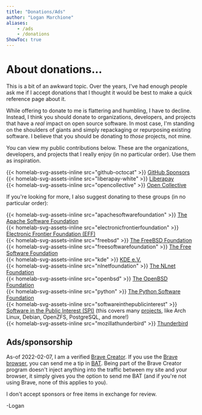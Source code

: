 ```yaml
---
title: "Donations/Ads"
author: "Logan Marchione"
aliases:
    - /ads
    - /donations
ShowToc: true
---
```


# About donations...

This is a bit of an awkward topic. Over the years, I've had enough people ask me if I accept donations that I thought it would be best to make a quick reference page about it.

While offering to donate to me is flattering and humbling, I have to decline. Instead, I think you should donate to organizations, developers, and projects that have a _real_ impact on open source software. In most case, I'm standing on the shoulders of giants and simply repackaging or repurposing existing software. I believe that you should be donating to _those_ projects, not mine.

You can view my public contributions below. These are the organizations, developers, and projects that I really enjoy (in no particular order). Use them as inspiration.

{{< homelab-svg-assets-inline src="github-octocat" >}} [GitHub Sponsors](https://github.com/loganmarchione?tab=sponsoring)  
{{< homelab-svg-assets-inline src="liberapay-white" >}} [Liberapay](https://liberapay.com/loganmarchione/)  
{{< homelab-svg-assets-inline src="opencollective" >}} [Open Collective](https://opencollective.com/logan-marchione)  

If you're looking for more, I also suggest donating to these groups (in no particular order):

{{< homelab-svg-assets-inline src="apachesoftwarefoundation" >}} [The Apache Software Foundation](https://donate.apache.org/)  
{{< homelab-svg-assets-inline src="electronicfrontierfoundation" >}} [Electronic Frontier Foundation (EFF)](https://www.eff.org/join)  
{{< homelab-svg-assets-inline src="freebsd" >}} [The FreeBSD Foundation](https://freebsdfoundation.org/donate/)  
{{< homelab-svg-assets-inline src="freesoftwarefoundation" >}} [The Free Software Foundation](https://my.fsf.org/donate)  
{{< homelab-svg-assets-inline src="kde" >}} [KDE e.V.](https://ev.kde.org/getinvolved/supporting-members/)  
{{< homelab-svg-assets-inline src="nlnetfoundation" >}} [The NLnet Foundation](https://nlnet.nl/donating/)  
{{< homelab-svg-assets-inline src="openbsd" >}} [The OpenBSD Foundation](https://www.openbsdfoundation.org/donations.html)  
{{< homelab-svg-assets-inline src="python" >}} [The Python Software Foundation](https://www.python.org/psf/donations/)  
{{< homelab-svg-assets-inline src="softwareinthepublicinterest" >}} [Software in the Public Interest (SPI)](https://www.spi-inc.org/) (this covers many [projects](https://www.spi-inc.org/projects/), like Arch Linux, Debian, OpenZFS, PostgreSQL, and more!)  
{{< homelab-svg-assets-inline src="mozillathunderbird" >}} [Thunderbird](https://give.thunderbird.net/)  

## Ads/sponsorship

As-of 2022-02-07, I am a verified [Brave Creator](https://creators.brave.com/). If you use the [Brave browser](https://brave.com/), you can send me a tip in [BAT](https://basicattentiontoken.org/). Being part of the Brave Creator program doesn't inject anything into the traffic between my site and your browser, it simply gives you the option to send me BAT (and if you're not using Brave, none of this applies to you).

I don't accept sponsors or free items in exchange for review.

\-Logan